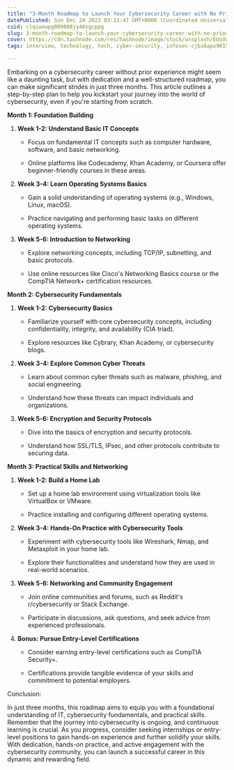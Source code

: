 ```yaml
---
title: "3-Month Roadmap to Launch Your Cybersecurity Career with No Prior Experience"
datePublished: Sun Dec 24 2023 03:11:47 GMT+0000 (Coordinated Universal Time)
cuid: clqiwxwpg000008jy40vgcppg
slug: 3-month-roadmap-to-launch-your-cybersecurity-career-with-no-prior-experience
cover: https://cdn.hashnode.com/res/hashnode/image/stock/unsplash/EUsVwEOsblE/upload/9e7217cf2c303edb06c9cd24f4c1efb7.jpeg
tags: interview, technology, tech, cyber-security, infosec-cjbi6apo9015yaywu2micx2eo, cybersecurity-1, cyber-security-training, soc-analyst, grc, technology-trends

---
```


Embarking on a cybersecurity career without prior experience might seem like a daunting task, but with dedication and a well-structured roadmap, you can make significant strides in just three months. This article outlines a step-by-step plan to help you kickstart your journey into the world of cybersecurity, even if you're starting from scratch.

**Month 1: Foundation Building**

1. **Week 1-2: Understand Basic IT Concepts**
    
    * Focus on fundamental IT concepts such as computer hardware, software, and basic networking.
        
    * Online platforms like Codecademy, Khan Academy, or Coursera offer beginner-friendly courses in these areas.
        
2. **Week 3-4: Learn Operating Systems Basics**
    
    * Gain a solid understanding of operating systems (e.g., Windows, Linux, macOS).
        
    * Practice navigating and performing basic tasks on different operating systems.
        
3. **Week 5-6: Introduction to Networking**
    
    * Explore networking concepts, including TCP/IP, subnetting, and basic protocols.
        
    * Use online resources like Cisco's Networking Basics course or the CompTIA Network+ certification resources.
        

**Month 2: Cybersecurity Fundamentals**

1. **Week 1-2: Cybersecurity Basics**
    
    * Familiarize yourself with core cybersecurity concepts, including confidentiality, integrity, and availability (CIA triad).
        
    * Explore resources like Cybrary, Khan Academy, or cybersecurity blogs.
        
2. **Week 3-4: Explore Common Cyber Threats**
    
    * Learn about common cyber threats such as malware, phishing, and social engineering.
        
    * Understand how these threats can impact individuals and organizations.
        
3. **Week 5-6: Encryption and Security Protocols**
    
    * Dive into the basics of encryption and security protocols.
        
    * Understand how SSL/TLS, IPsec, and other protocols contribute to securing data.
        

**Month 3: Practical Skills and Networking**

1. **Week 1-2: Build a Home Lab**
    
    * Set up a home lab environment using virtualization tools like VirtualBox or VMware.
        
    * Practice installing and configuring different operating systems.
        
2. **Week 3-4: Hands-On Practice with Cybersecurity Tools**
    
    * Experiment with cybersecurity tools like Wireshark, Nmap, and Metasploit in your home lab.
        
    * Explore their functionalities and understand how they are used in real-world scenarios.
        
3. **Week 5-6: Networking and Community Engagement**
    
    * Join online communities and forums, such as Reddit's r/cybersecurity or Stack Exchange.
        
    * Participate in discussions, ask questions, and seek advice from experienced professionals.
        
4. **Bonus: Pursue Entry-Level Certifications**
    
    * Consider earning entry-level certifications such as CompTIA Security+.
        
    * Certifications provide tangible evidence of your skills and commitment to potential employers.
        

Conclusion:

In just three months, this roadmap aims to equip you with a foundational understanding of IT, cybersecurity fundamentals, and practical skills. Remember that the journey into cybersecurity is ongoing, and continuous learning is crucial. As you progress, consider seeking internships or entry-level positions to gain hands-on experience and further solidify your skills. With dedication, hands-on practice, and active engagement with the cybersecurity community, you can launch a successful career in this dynamic and rewarding field.